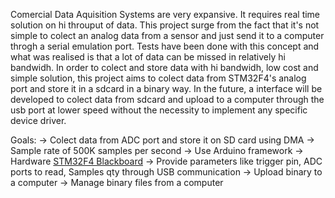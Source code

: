 Comercial Data Aquisition Systems are very expansive. It requires real time solution on hi throuput of data. 
This project surge from the fact that it's not simple to colect an analog data from a sensor and just send it to a computer throgh a serial emulation port. Tests have been done with this concept and what was realised is that a lot of data can be missed in relatively hi bandwidh. In order to colect and store data with hi bandwidh, low cost and simple solution, this project aims to colect data from STM32F4's analog port and store it in a sdcard in a binary way. In the future, a interface will be developed to colect data from sdcard and upload to a computer through the usb port at lower speed without the necessity to implement any specific device driver.

Goals:
    -> Colect data from ADC port and store it on SD card using DMA
    -> Sample rate of 500K samples per second
    -> Use Arduino framework
    -> Hardware [STM32F4 Blackboard](https://www.ebay.com/itm/373048559227?chn=ps&norover=1&mkevt=1&mkrid=21527-227144-2056-1&mkcid=2&itemid=373048559227&targetid=293946777986&device=c&mktype=pla&googleloc=1001566&poi=&campaignid=6643079506&mkgroupid=79659183035&rlsatarget=pla-293946777986&abcId=&merchantid=119631633&gclid=Cj0KCQjwg7KJBhDyARIsAHrAXaHsNCXM50W3HtEGMealTaFK9PrSlOdB8EiGZXeNj-5dDt56a3A-7okaAkL3EALw_wcB)
    -> Provide parameters like trigger pin, ADC ports to read, Samples qty through USB communication
    -> Upload binary to a computer
    -> Manage binary files from a computer     
